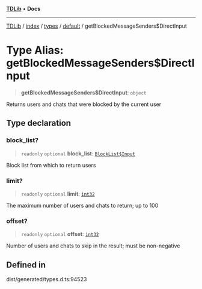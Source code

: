 [**TDLib**](../../../../../../README.md) • **Docs**

***

[TDLib](../../../../../../modules.md) / [index](../../../../../README.md) / [types](../../../README.md) / [default](../README.md) / getBlockedMessageSenders$DirectInput

# Type Alias: getBlockedMessageSenders$DirectInput

> **getBlockedMessageSenders$DirectInput**: `object`

Returns users and chats that were blocked by the current user

## Type declaration

### block\_list?

> `readonly` `optional` **block\_list**: [`BlockList$Input`](BlockList$Input.md)

Block list from which to return users

### limit?

> `readonly` `optional` **limit**: [`int32`](int32.md)

The maximum number of users and chats to return; up to 100

### offset?

> `readonly` `optional` **offset**: [`int32`](int32.md)

Number of users and chats to skip in the result; must be non-negative

## Defined in

dist/generated/types.d.ts:94523
